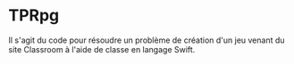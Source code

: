 # TPRpg

Il s'agit du code pour résoudre un problème de création d'un jeu venant du site Classroom à l'aide de classe en langage Swift.
